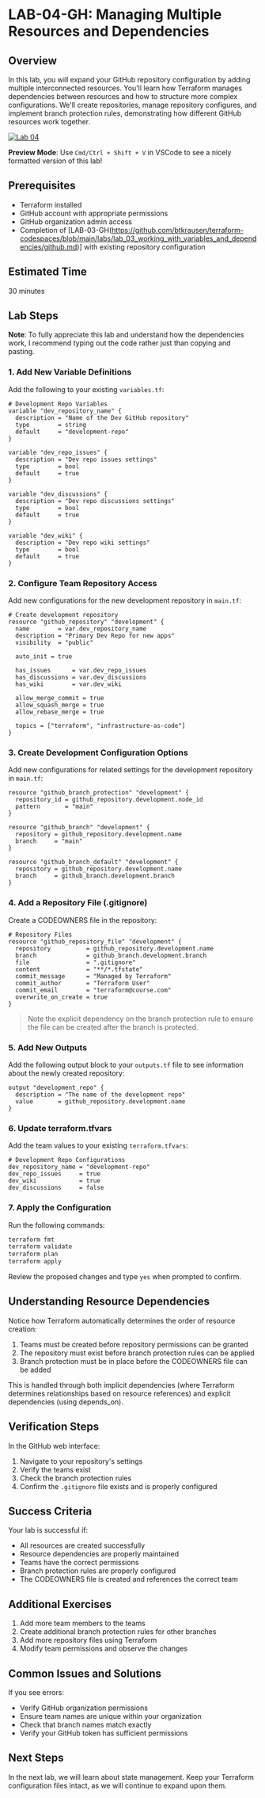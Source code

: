 # LAB-04-GH: Managing Multiple Resources and Dependencies

## Overview
In this lab, you will expand your GitHub repository configuration by adding multiple interconnected resources. You'll learn how Terraform manages dependencies between resources and how to structure more complex configurations. We'll create repositories, manage repository configures, and implement branch protection rules, demonstrating how different GitHub resources work together.

[![Lab 04](https://github.com/btkrausen/terraform-testing/actions/workflows/github_lab_validation.yml/badge.svg?branch=main)](https://github.com/btkrausen/terraform-testing/actions/workflows/github_lab_validation.yml)

**Preview Mode**: Use `Cmd/Ctrl + Shift + V` in VSCode to see a nicely formatted version of this lab!

## Prerequisites
- Terraform installed
- GitHub account with appropriate permissions
- GitHub organization admin access
- Completion of [LAB-03-GH(https://github.com/btkrausen/terraform-codespaces/blob/main/labs/lab_03_working_with_variables_and_dependencies/github.md)] with existing repository configuration

## Estimated Time
30 minutes

## Lab Steps

**Note**: To fully appreciate this lab and understand how the dependencies work, I recommend typing out the code rather just than copying and pasting.

### 1. Add New Variable Definitions

Add the following to your existing `variables.tf`:

```hcl
# Development Repo Variables
variable "dev_repository_name" {
  description = "Name of the Dev GitHub repository"
  type        = string
  default     = "development-repo"
}

variable "dev_repo_issues" {
  description = "Dev repo issues settings"
  type        = bool
  default     = true
}

variable "dev_discussions" {
  description = "Dev repo discussions settings"
  type        = bool
  default     = true
}

variable "dev_wiki" {
  description = "Dev repo wiki settings"
  type        = bool
  default     = true
}
```

### 2. Configure Team Repository Access

Add new configurations for the new development repository in `main.tf`:

```hcl
# Create development repository
resource "github_repository" "development" {
  name        = var.dev_repository_name
  description = "Primary Dev Repo for new apps"
  visibility  = "public"

  auto_init = true

  has_issues      = var.dev_repo_issues
  has_discussions = var.dev_discussions
  has_wiki        = var.dev_wiki

  allow_merge_commit = true
  allow_squash_merge = true
  allow_rebase_merge = true

  topics = ["terraform", "infrastructure-as-code"]
}
```

### 3. Create Development Configuration Options

Add new configurations for related settings for the development repository in `main.tf`:

```hcl
resource "github_branch_protection" "development" {
  repository_id = github_repository.development.node_id
  pattern       = "main"
}

resource "github_branch" "development" {
  repository = github_repository.development.name
  branch     = "main"
}

resource "github_branch_default" "development" {
  repository = github_repository.development.name
  branch     = github_branch.development.branch
}
```

### 4. Add a Repository File (.gitignore)

Create a CODEOWNERS file in the repository:

```hcl
# Repository Files
resource "github_repository_file" "development" {
  repository          = github_repository.development.name
  branch              = github_branch.development.branch
  file                = ".gitignore"
  content             = "**/*.tfstate"
  commit_message      = "Managed by Terraform"
  commit_author       = "Terraform User"
  commit_email        = "terraform@course.com"
  overwrite_on_create = true
}
```

> Note the explicit dependency on the branch protection rule to ensure the file can be created after the branch is protected.

### 5. Add New Outputs

Add the following output block to your `outputs.tf` file to see information about the newly created repository:

```hcl
output "development_repo" {
  description = "The name of the development repo"
  value       = github_repository.development.name
}
```

### 6. Update terraform.tfvars

Add the team values to your existing `terraform.tfvars`:

```hcl
# Development Repo Configurations
dev_repository_name = "development-repo"
dev_repo_issues     = true
dev_wiki            = true
dev_discussions     = false
```

### 7. Apply the Configuration

Run the following commands:
```bash
terraform fmt
terraform validate
terraform plan
terraform apply
```

Review the proposed changes and type `yes` when prompted to confirm.

## Understanding Resource Dependencies

Notice how Terraform automatically determines the order of resource creation:
1. Teams must be created before repository permissions can be granted
2. The repository must exist before branch protection rules can be applied
3. Branch protection must be in place before the CODEOWNERS file can be added

This is handled through both implicit dependencies (where Terraform determines relationships based on resource references) and explicit dependencies (using depends_on).

## Verification Steps

In the GitHub web interface:
1. Navigate to your repository's settings
2. Verify the teams exist
3. Check the branch protection rules
4. Confirm the `.gitignore` file exists and is properly configured

## Success Criteria
Your lab is successful if:
- All resources are created successfully
- Resource dependencies are properly maintained
- Teams have the correct permissions
- Branch protection rules are properly configured
- The CODEOWNERS file is created and references the correct team

## Additional Exercises
1. Add more team members to the teams
2. Create additional branch protection rules for other branches
3. Add more repository files using Terraform
4. Modify team permissions and observe the changes

## Common Issues and Solutions

If you see errors:
- Verify GitHub organization permissions
- Ensure team names are unique within your organization
- Check that branch names match exactly
- Verify your GitHub token has sufficient permissions

## Next Steps
In the next lab, we will learn about state management. Keep your Terraform configuration files intact, as we will continue to expand upon them.